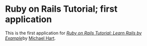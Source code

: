 # Ruby on Rails Tutorial; first application

This is the first application for [*Ruby on Rails Tutorial: Learn Rails by Example*](http://railstutorial.org/)by [Michael Hart](http://michaelhartl.com/).